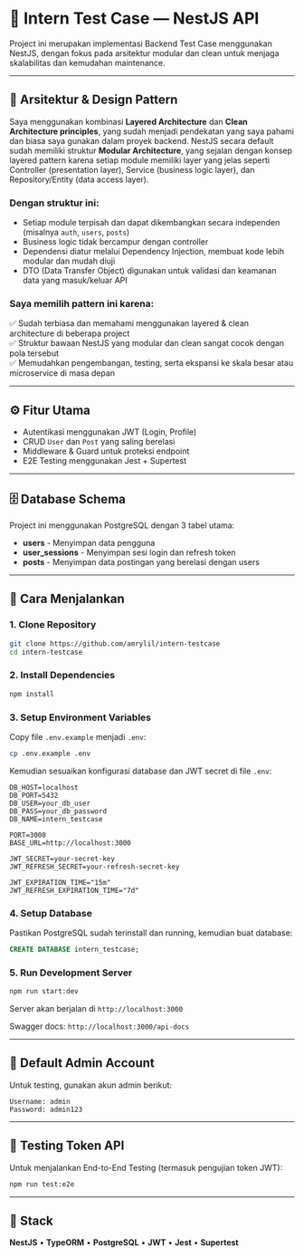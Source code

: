 # 🧠 Intern Test Case — NestJS API

Project ini merupakan implementasi Backend Test Case menggunakan NestJS, dengan fokus pada arsitektur modular dan clean untuk menjaga skalabilitas dan kemudahan maintenance.

---

## 🧱 Arsitektur & Design Pattern

Saya menggunakan kombinasi **Layered Architecture** dan **Clean Architecture principles**, yang sudah menjadi pendekatan yang saya pahami dan biasa saya gunakan dalam proyek backend. NestJS secara default sudah memiliki struktur **Modular Architecture**, yang sejalan dengan konsep layered pattern karena setiap module memiliki layer yang jelas seperti Controller (presentation layer), Service (business logic layer), dan Repository/Entity (data access layer).

### Dengan struktur ini:

- Setiap module terpisah dan dapat dikembangkan secara independen (misalnya `auth`, `users`, `posts`)
- Business logic tidak bercampur dengan controller
- Dependensi diatur melalui Dependency Injection, membuat kode lebih modular dan mudah diuji
- DTO (Data Transfer Object) digunakan untuk validasi dan keamanan data yang masuk/keluar API

### Saya memilih pattern ini karena:

✅ Sudah terbiasa dan memahami menggunakan layered & clean architecture di beberapa project  
✅ Struktur bawaan NestJS yang modular dan clean sangat cocok dengan pola tersebut  
✅ Memudahkan pengembangan, testing, serta ekspansi ke skala besar atau microservice di masa depan

---

## ⚙️ Fitur Utama

- Autentikasi menggunakan JWT (Login, Profile)
- CRUD `User` dan `Post` yang saling berelasi
- Middleware & Guard untuk proteksi endpoint
- E2E Testing menggunakan Jest + Supertest

---

## 🗄️ Database Schema

Project ini menggunakan PostgreSQL dengan 3 tabel utama:

- **users** - Menyimpan data pengguna
- **user_sessions** - Menyimpan sesi login dan refresh token
- **posts** - Menyimpan data postingan yang berelasi dengan users

---

## 🚀 Cara Menjalankan

### 1. Clone Repository

```bash
git clone https://github.com/amrylil/intern-testcase
cd intern-testcase
```

### 2. Install Dependencies

```bash
npm install
```

### 3. Setup Environment Variables

Copy file `.env.example` menjadi `.env`:

```bash
cp .env.example .env
```

Kemudian sesuaikan konfigurasi database dan JWT secret di file `.env`:

```properties
DB_HOST=localhost
DB_PORT=5432
DB_USER=your_db_user
DB_PASS=your_db_password
DB_NAME=intern_testcase

PORT=3000
BASE_URL=http://localhost:3000

JWT_SECRET=your-secret-key
JWT_REFRESH_SECRET=your-refresh-secret-key

JWT_EXPIRATION_TIME="15m"
JWT_REFRESH_EXPIRATION_TIME="7d"
```

### 4. Setup Database

Pastikan PostgreSQL sudah terinstall dan running, kemudian buat database:

```sql
CREATE DATABASE intern_testcase;
```

### 5. Run Development Server

```bash
npm run start:dev
```

Server akan berjalan di `http://localhost:3000`

Swagger docs: `http://localhost:3000/api-docs`

---

## 🔑 Default Admin Account

Untuk testing, gunakan akun admin berikut:

```
Username: admin
Password: admin123
```

---

## 🧪 Testing Token API

Untuk menjalankan End-to-End Testing (termasuk pengujian token JWT):

```bash
npm run test:e2e
```

---

## 🧩 Stack

**NestJS** • **TypeORM** • **PostgreSQL** • **JWT** • **Jest** • **Supertest**
